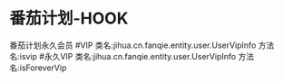 # 番茄计划-HOOK
番茄计划永久会员
#VIP
类名:jihua.cn.fanqie.entity.user.UserVipInfo
方法名:isvip
#永久VIP
类名:jihua.cn.fanqie.entity.user.UserVipInfo
方法名:isForeverVip
